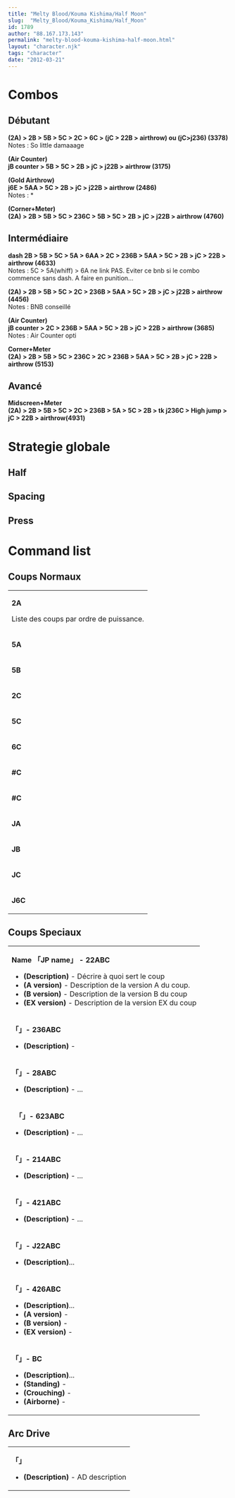 ```yaml
---
title: "Melty Blood/Kouma Kishima/Half Moon"
slug:  "Melty_Blood/Kouma_Kishima/Half_Moon"
id: 1789
author: "88.167.173.143"
permalink: "melty-blood-kouma-kishima-half-moon.html"
layout: "character.njk"
tags: "character"
date: "2012-03-21"
---
```


# Combos

## Débutant

**(2A) \> 2B \> 5B \> 5C \> 2C \> 6C \> (jC \> 22B \> airthrow) ou
(jC\>j236) (3378)**  
Notes : So little damaaage

**(Air Counter)**  
**jB counter \> 5B \> 5C \> 2B \> jC \> j22B \> airthrow (3175)**

**(Gold Airthrow)**  
**j6E \> 5AA \> 5C \> 2B \> jC \> j22B \> airthrow (2486)**  
Notes : \*

**(Corner+Meter)**  
**(2A) \> 2B \> 5B \> 5C \> 236C \> 5B \> 5C \> 2B \> jC \> j22B \>
airthrow (4760)**

## Intermédiaire

**dash 2B \> 5B \> 5C \> 5A \> 6AA \> 2C \> 236B \> 5AA \> 5C \> 2B \>
jC \> 22B \> airthrow (4633)**  
Notes : 5C \> 5A(whiff) \> 6A ne link PAS. Eviter ce bnb si le combo
commence sans dash. A faire en punition...

**(2A) \> 2B \> 5B \> 5C \> 2C \> 236B \> 5AA \> 5C \> 2B \> jC \> j22B
\> airthrow (4456)**  
Notes : BNB conseillé

**(Air Counter)**  
**jB counter \> 2C \> 236B \> 5AA \> 5C \> 2B \> jC \> 22B \> airthrow
(3685)**  
Notes : Air Counter opti

**Corner+Meter**  
**(2A) \> 2B \> 5B \> 5C \> 236C \> 2C \> 236B \> 5AA \> 5C \> 2B \> jC
\> 22B \> airthrow (5153)**

## Avancé

**Midscreen+Meter**  
**(2A) \> 2B \> 5B \> 5C \> 2C \> 236B \> 5A \> 5C \> 2B \> tk j236C \>
High jump \> jC \> 22B \> airthrow(4931)**

# Strategie globale

## Half

## Spacing

## Press

# Command list

## Coups Normaux

<table>
<tbody>
<tr class="odd">
<td><p><strong>2A</strong></p>
<p>Liste des coups par ordre de puissance.</p></td>
</tr>
<tr class="even">
<td><p><strong>5A</strong></p></td>
</tr>
<tr class="odd">
<td><p><strong>5B</strong></p></td>
</tr>
<tr class="even">
<td><p><strong>2C</strong></p></td>
</tr>
<tr class="odd">
<td><p><strong>5C</strong></p></td>
</tr>
<tr class="even">
<td><p><strong>6C</strong></p></td>
</tr>
<tr class="odd">
<td><p><strong>#C</strong></p></td>
</tr>
<tr class="even">
<td><p><strong>#C</strong></p></td>
</tr>
<tr class="odd">
<td><p><strong>JA</strong></p></td>
</tr>
<tr class="even">
<td><p><strong>JB</strong></p></td>
</tr>
<tr class="odd">
<td><p><strong>JC</strong></p></td>
</tr>
<tr class="even">
<td><p><strong>J6C</strong></p></td>
</tr>
</tbody>
</table>

## Coups Speciaux

<table>
<tbody>
<tr class="odd">
<td><p><strong>Name 「JP name」 - 22ABC</strong></p>
<ul>
<li><strong>(Description)</strong> - Décrire à quoi sert le coup</li>
<li><strong>(A version)</strong> - Description de la version A du
coup.</li>
<li><strong>(B version)</strong> - Description de la version B du
coup</li>
<li><strong>(EX version)</strong> - Description de la version EX du
coup</li>
</ul></td>
</tr>
<tr class="even">
<td><p><strong>「」- 236ABC</strong></p>
<ul>
<li><strong>(Description)</strong> -</li>
</ul></td>
</tr>
<tr class="odd">
<td><p><strong>「」- 28ABC</strong></p>
<ul>
<li><strong>(Description)</strong> - ...</li>
</ul></td>
</tr>
<tr class="even">
<td><p><strong>　「」- 623ABC</strong></p>
<ul>
<li><strong>(Description)</strong> - ...</li>
</ul></td>
</tr>
<tr class="odd">
<td><p><strong>「」- 214ABC</strong></p>
<ul>
<li><strong>(Description)</strong> - ...</li>
</ul></td>
</tr>
<tr class="even">
<td><p><strong>「」- 421ABC</strong></p>
<ul>
<li><strong>(Description)</strong> - ...</li>
</ul></td>
</tr>
<tr class="odd">
<td><p><strong>「」- J22ABC</strong></p>
<ul>
<li><strong>(Description)</strong>...</li>
</ul></td>
</tr>
<tr class="even">
<td><p><strong>「」- 426ABC</strong></p>
<ul>
<li><strong>(Description)</strong>...</li>
<li><strong>(A version)</strong> -</li>
<li><strong>(B version)</strong> -</li>
<li><strong>(EX version)</strong> -</li>
</ul></td>
</tr>
<tr class="odd">
<td><p><strong>「」- BC</strong></p>
<ul>
<li><strong>(Description)</strong>...</li>
<li><strong>(Standing)</strong> -</li>
<li><strong>(Crouching)</strong> -</li>
<li><strong>(Airborne)</strong> -</li>
</ul></td>
</tr>
</tbody>
</table>

## Arc Drive

<table>
<tbody>
<tr class="odd">
<td><p><strong>「」</strong></p>
<ul>
<li><strong>(Description)</strong> - AD description</li>
</ul></td>
</tr>
</tbody>
</table>


